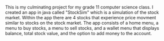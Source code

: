 This is my culminating project for my grade 11 computer science class. 
I created an app in java called "StockSim" which is a simulation of the stock market. 
Within the app there are 4 stocks that experience price movment similar to stocks on the stock market.
The app consists of a home menu, a menu to buy stocks, a menu to sell stocks, and a wallet menu that displays balance, total stock value, and the option to add money to the account.
